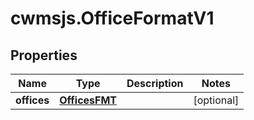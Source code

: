 # cwmsjs.OfficeFormatV1

## Properties

Name | Type | Description | Notes
------------ | ------------- | ------------- | -------------
**offices** | [**OfficesFMT**](OfficesFMT.md) |  | [optional] 


